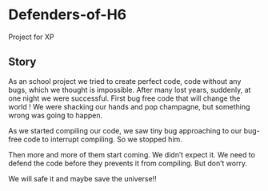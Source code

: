 # Defenders-of-H6
Project for XP

Story
------
As an school project we tried to create perfect code, code without any bugs, which we thought is impossible. After many lost years, suddenly, at one night we were successful. First bug free code that will change the world ! We were shacking our hands and pop champagne, but something wrong was going  to happen. 

As we started compiling our code, we saw tiny bug approaching to our bug-free code to interrupt compiling. 
So we stopped him. 

Then more and more of them start coming. We didn’t expect it. We need to defend the code before they prevents it from compiling. But don’t worry.

We will safe it and maybe save the universe!!

